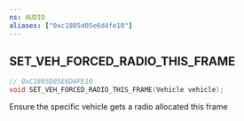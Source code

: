 ```yaml
---
ns: AUDIO
aliases: ["0xc1805d05e6d4fe10"]
---
```

## SET_VEH_FORCED_RADIO_THIS_FRAME

```c
// 0xC1805D05E6D4FE10
void SET_VEH_FORCED_RADIO_THIS_FRAME(Vehicle vehicle);
```

Ensure the specific vehicle gets a radio allocated this frame


